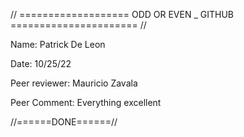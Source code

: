 // =================== ODD OR EVEN _ GITHUB ====================== //

Name: Patrick De Leon

Date: 10/25/22

Peer reviewer: Mauricio Zavala

Peer Comment: Everything excellent

//======DONE======//
